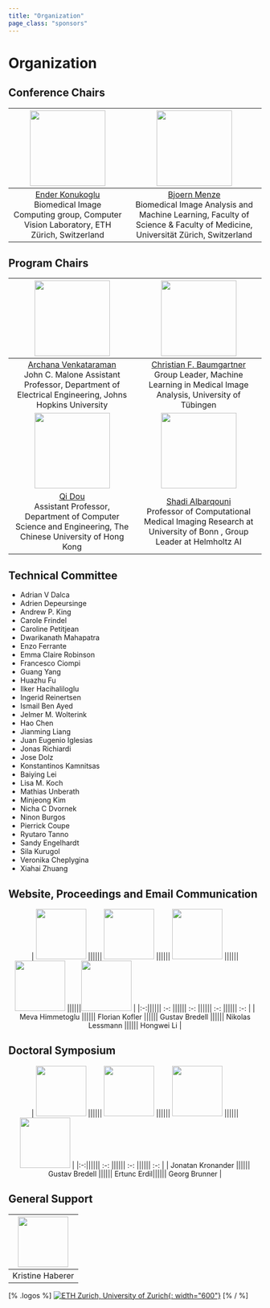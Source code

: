 ```yaml
---
title: "Organization"
page_class: "sponsors"
---
```


# Organization

## Conference Chairs
<!-- <p align="middle">
  <img src="/img1.png" width="100" />
  <img src="/img2.png" width="100" /> 
</p> -->

<!-- | ![Ender Konukoglu](images/ender_konukoglu.jpg) |  ![Bjoern Menze](images/bjoern_menze.jpg) |  -->
|<img src="images/ender_konukoglu.jpg" width="150"> | <img src="images/bjoern_menze.jpg" width="150">|
|:-:| :-: |
| [Ender Konukoglu](http://people.ee.ethz.ch/~kender/) <br> Biomedical Image Computing group, Computer Vision Laboratory, ETH Zürich, Switzerland | [Bjoern Menze](https://www.dqbm.uzh.ch/en/research/groups/menze.html) <br> Biomedical Image Analysis and Machine Learning, Faculty of Science & Faculty of Medicine, Universität Zürich, Switzerland |


<!-- * [Ender Konukoglu](http://people.ee.ethz.ch/~kender/), Biomedical Image Computing group, Computer Vision Laboratory, ETH Zürich, Switzerland   -->

<!-- * [Bjoern Menze](https://www.dqbm.uzh.ch/en/research/groups/menze.html), Biomedical Image Analysis and Machine Learning, Faculty of Science & Faculty of Medicine, Universität Zürich, Switzerland -->


## Program Chairs
| <img src="images/archana_venkataraman.png" width="150"> |  <img src="images/christian_baumgartner.jpg" width="150">  | 
|:-:| :-: |
| [Archana Venkataraman](https://engineering.jhu.edu/ece/faculty/archana-venkataraman/) <br> John C. Malone Assistant Professor, Department of Electrical Engineering, Johns Hopkins University | [Christian F. Baumgartner](https://baumgach.github.io) <br> Group Leader, Machine Learning in Medical Image Analysis, University of Tübingen | 
| <img src="images/qi_dou.png" width="150"> | <img src="images/shadi_albarqouni.jpg" width="150"> | 
|[Qi Dou](http://www.cse.cuhk.edu.hk/~qdou/) <br> Assistant Professor, Department of Computer Science and Engineering, The Chinese University of Hong Kong| [Shadi Albarqouni](https://albarqouni.github.io) <br> Professor of Computational Medical Imaging Research at University of Bonn , Group Leader at Helmholtz AI|
<!-- * [Archana Venkataraman](https://engineering.jhu.edu/ece/faculty/archana-venkataraman/), John C. Malone Assistant Professor, Department of Electrical Engineering, Johns Hopkins University -->
<!-- 
* [Christian F. Baumgartner](https://baumgach.github.io), Group leader, Machine Learning in Medical Image Analysis, University of Tübingen -->

<!-- * [Qi Dou](http://www.cse.cuhk.edu.hk/~qdou/), Assistant Professor, Department of Computer Science and Engineering, The Chinese University of Hong Kong -->

## Technical Committee

* Adrian V Dalca
* Adrien Depeursinge
* Andrew P. King
* Carole Frindel
* Caroline Petitjean
* Dwarikanath Mahapatra
* Enzo Ferrante
* Emma Claire Robinson
* Francesco Ciompi
* Guang Yang
* Huazhu Fu
* Ilker Hacihaliloglu
* Ingerid Reinertsen
* Ismail Ben Ayed
* Jelmer M. Wolterink
* Hao Chen
* Jianming Liang
* Juan Eugenio Iglesias
* Jonas Richiardi
* Jose Dolz
* Konstantinos Kamnitsas
* Baiying Lei
* Lisa M. Koch
* Mathias Unberath
* Minjeong Kim
* Nicha C Dvornek
* Ninon Burgos
* Pierrick Coupe
* Ryutaro Tanno
* Sandy Engelhardt
* Sila Kurugol
* Veronika Cheplygina
* Xiahai Zhuang

## Website, Proceedings and Email Communication
<center>

| <img src="images/meva_himmetoglu.jpeg" width="100"> ||||||  <img src="images/florian_kofler.png" width="100">  ||||||  <img src="images/gustav_bredell.jpg" width="100"> ||||||<img src="images/nikolas_lessmann.jpg" width="100"> ||||||<img src="images/hongwei_li.jpeg" width="100"> |
|:-:|||||| :-: |||||| :-: |||||| :-: |||||| :-: |
| Meva Himmetoglu |||||| Florian Kofler |||||| Gustav Bredell |||||| Nikolas Lessmann |||||| Hongwei Li |

</center>
<!-- * Florian Kofler
* Gustav Bredell
* Meva Himmetoglu
* Nikolas Lessmann (Radboud University Medical Center, The Netherlands) -->

## Doctoral Symposium

<center>

| <img src="images/jonatan_kronander.jpeg" width="100"> ||||||  <img src="images/gustav_bredell.jpg" width="100">  ||||||  <img src="images/ertunc_erdil.jpeg" width="100"> ||||||<img src="images/georg_brunner.jpeg" width="100"> |
|:-:|||||| :-: |||||| :-: |||||| :-: |
| Jonatan Kronander |||||| Gustav Bredell |||||| Ertunc Erdil|||||| Georg Brunner |

</center>
<!-- 
* Jonatan Kronander
* Gustav Bredell
* Ertunc Erdil
* Georg Brunner -->

## General Support

<center>

| <img src="images/kristine_haberer.jpg" width="100">  |
|:-:|
| Kristine Haberer |

</center>


[% .logos %]
[![ETH Zurich, University of Zurich](/images/eth_uzh_logo.jpg){: width="600"}](https://ethz.ch/en.html)
[% / %]